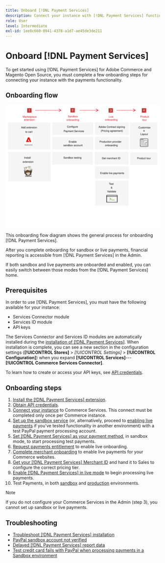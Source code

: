 ```yaml
---
title: Onboard [!DNL Payment Services]
description: Connect your instance with [!DNL Payment Services] functionality by completing a few onboarding steps.
role: User
level: Intermediate
exl-id: 1ee8c660-0941-4378-a1d7-ae45de3de211
---
```

# Onboard [!DNL Payment Services]

To get started using [!DNL Payment Services] for Adobe Commerce and Magento Open Source, you must complete a few onboarding steps for connecting your instance with the payments functionality.

## Onboarding flow

![Onboarding flow](assets/onboarding-diagram.svg)

This onboarding flow diagram shows the general process for onboarding [!DNL Payment Services].

After you complete onboarding for sandbox or live payments, financial reporting is accessible from [!DNL Payment Services] in the Admin.

If both sandbox and live payments are onboarded and enabled, you can easily switch between those modes from the [!DNL Payment Services] home.

## Prerequisites

In order to use [!DNL Payment Services], you must have the following available for your instance:

* Services Connector module
* Services ID module
* API keys

The Services Connector and Services ID modules are automatically installed during the [installation of [!DNL Payment Services]](install.md). When installation is complete, you can see a new section in the configuration settings (**[!UICONTROL Stores]** > _[!UICONTROL Settings]_ > **[!UICONTROL Configuration]**) when you expand **[!UICONTROL Services]**---**[!UICONTROL Commerce Services Connector]**.

To learn how to create or access your API keys, see [API credentials](#obtain-api-credentials).

## Onboarding steps

1. [Install the [!DNL Payment Services] extension](install.md#get-payment-services).
1. [Obtain API credentials](connect.md#obtain-api-credentials).
1. [Connect your instance](connect.md#configure-commerce-services) to Commerce Services. This connect must be completed only once per Commerce instance.
1. [Set up the sandbox service](sandbox.md#enable-sandbox-testing) (or, alternatively, proceed to [enabling live payments](sandbox.md#enable-live-payments) if you've tested functionality in another environment) with a test PayPal payment processing account.
1. [Set [!DNL Payment Services] as your payment method](production.md#set-payment-services-as-payment-method), in sandbox mode, to start processing test payments.
1. [Request payments entitlement](production.md#request-payments-entitlement-from-adobe) to enable live onboarding.
1. [Complete merchant onboarding](production.md#complete-merchant-onboarding) to enable live payments for your Commerce websites.
1. [Get your [!DNL Payment Services] Merchant ID](production.md#configure-pricing-tier) and hand it to Sales to configure the correct pricing tier.
1. [Enable [!DNL Payment Services] in live mode](production.md#enable-live-payments) to begin processing live payments.
1. Test Payments, in both [sandbox](sandbox.md#test-in-sandbox-environment) and [production](production.md#test-in-production) environments.

>[!NOTE]
>
>If you do not configure your Commerce Services in the Admin (step 3), you cannot set up sandbox or live payments.

## Troubleshooting

* [Troubleshoot [!DNL Payment Services] installation](https://support.magento.com/hc/en-us/articles/4406603542541)
* [PayPal sandbox account not verified](https://support.magento.com/hc/en-us/articles/4406954952461)
* [Delayed [!DNL Payment Services] report data](https://support.magento.com/hc/en-us/articles/4406114741517)
* [Test credit card fails with PayPal when processing payments in a Sandbox environment](https://support.magento.com/hc/en-us/articles/5201041963917)
